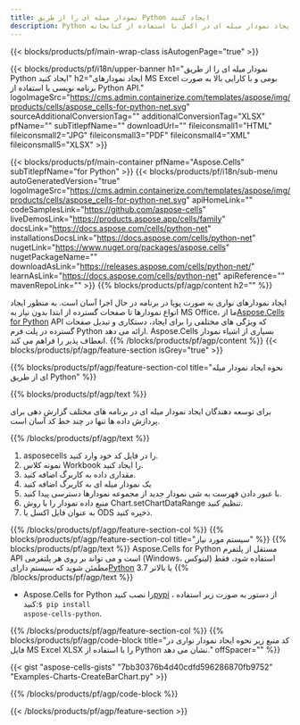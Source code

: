 ```yaml
---
title: نمودار میله ای را از طریق Python ایجاد کنید
description: Python نمونه کد ایجاد نمودار میله ای در اکسل با استفاده از کتابخانه Python. از این کد برای ایجاد نمودار میله ای در MS Excel در برنامه مبتنی بر Python استفاده کنید.
---
```

{{< blocks/products/pf/main-wrap-class isAutogenPage="true" >}}

{{< blocks/products/pf/i18n/upper-banner h1="نمودار میله ای را از طریق Python ایجاد کنید" h2="ایجاد نمودارهای MS Excel بومی و با کارایی بالا به صورت برنامه نویسی با استفاده از Python API." logoImageSrc="https://cms.admin.containerize.com/templates/aspose/img/products/cells/aspose_cells-for-python-net.svg" sourceAdditionalConversionTag="" additionalConversionTag="XLSX" pfName="" subTitlepfName="" downloadUrl="" fileiconsmall1="HTML" fileiconsmall2="JPG" fileiconsmall3="PDF" fileiconsmall4="XML" fileiconsmall5="XLSX" >}}

{{< blocks/products/pf/main-container pfName="Aspose.Cells" subTitlepfName="for Python" >}}
{{< blocks/products/pf/i18n/sub-menu autoGeneratedVersion="true" logoImageSrc="https://cms.admin.containerize.com/templates/aspose/img/products/cells/aspose_cells-for-python-net.svg" apiHomeLink="" codeSamplesLink="https://github.com/aspose-cells" liveDemosLink="https://products.aspose.app/cells/family" docsLink="https://docs.aspose.com/cells/python-net" installationsDocsLink="https://docs.aspose.com/cells/python-net" nugetLink="https://www.nuget.org/packages/aspose.cells" nugetPackageName="" downloadAsLink="https://releases.aspose.com/cells/python-net/" learnAsLink="https://docs.aspose.com/cells/python-net" apiReference="" mavenRepoLink="" >}}
{{% blocks/products/pf/agp/content h2="" %}}

 ایجاد نمودارهای نواری به صورت پویا در برنامه در حال اجرا آسان است. به منظور ایجاد انواع نمودارها تا صفحات گسترده از ابتدا بدون نیاز به MS Office، ما از[Aspose.Cells for Python](https://pypi.org/project/aspose-cells-python) API که ویژگی های مختلفی را برای ایجاد، دستکاری و تبدیل صفحات گسترده در پلت فرم Python ارائه می دهد. Aspose.Cells بسیاری از اشیاء نمودار انعطاف پذیر را فراهم می کند.
{{% /blocks/products/pf/agp/content %}}
{{< blocks/products/pf/agp/feature-section isGrey="true" >}}

{{% blocks/products/pf/agp/feature-section-col title="نحوه ایجاد نمودار میله ای از طریق Python" %}}

{{% blocks/products/pf/agp/text %}}

برای توسعه دهندگان ایجاد نمودار میله ای در برنامه های مختلف گزارش دهی برای پردازش داده ها تنها در چند خط کد آسان است.

{{% /blocks/products/pf/agp/text %}}

1. asposecells را در فایل کد خود وارد کنید.
1. نمونه کلاس Workbook را ایجاد کنید.
1. مقداری داده به کاربرگ اضافه کنید.
1. یک نمودار میله ای به کاربرگ اضافه کنید
1. با عبور دادن فهرست به شی نمودار جدید از مجموعه نمودارها دسترسی پیدا کنید.
1. منبع داده نمودار را با روش Chart.setChartDataRange تنظیم کنید.
1. به عنوان فایل اکسل یا ODS ذخیره کنید.

{{% /blocks/products/pf/agp/feature-section-col %}}
{{% blocks/products/pf/agp/feature-section-col title="سیستم مورد نیاز" %}}
{{% blocks/products/pf/agp/text %}}
Aspose.Cells for Python مستقل از پلتفرم API است و می تواند بر روی هر پلتفرمی (Windows، لینوکس) استفاده شود، فقط مطمئن شوید که سیستم دارای[Python](https://www.python.org/downloads/) 3.7 یا بالاتر
{{% /blocks/products/pf/agp/text %}}
- Aspose.Cells for Python را نصب کنید<a href="https://pypi.org/project/aspose-cells-python/">pypi</a> ، از دستور به صورت زیر استفاده کنید:<code>$ pip install aspose-cells-python</code>.

{{% /blocks/products/pf/agp/feature-section-col %}}
{{% blocks/products/pf/agp/code-block title="کد منبع زیر نحوه ایجاد نمودار نواری در فایل MS Excel XLSX را با استفاده از Python نشان می دهد." offSpacer="" %}}

{{< gist "aspose-cells-gists" "7bb30376b4d40cdfd596286870fb9752" "Examples-Charts-CreateBarChart.py" >}}

{{% /blocks/products/pf/agp/code-block %}}

{{< /blocks/products/pf/agp/feature-section >}}

<!-- aboutfile Starts -->
